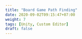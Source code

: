 ```yaml
---
title: "Board Game Path Finding"
date: 2020-09-02T09:15:47+07:00
weight: 7
tags: [Unity, Custom Editor]
draft: false
---
```


